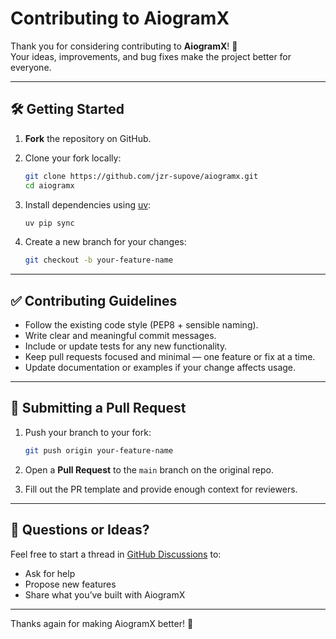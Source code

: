 # Contributing to AiogramX

Thank you for considering contributing to **AiogramX**! 🎉  
Your ideas, improvements, and bug fixes make the project better for everyone.

---

## 🛠 Getting Started

1. **Fork** the repository on GitHub.
2. Clone your fork locally:

   ```bash
   git clone https://github.com/jzr-supove/aiogramx.git
   cd aiogramx
   ```

3. Install dependencies using [uv](https://github.com/astral-sh/uv):

   ```bash
   uv pip sync
   ```

4. Create a new branch for your changes:

   ```bash
   git checkout -b your-feature-name
   ```

---

## ✅ Contributing Guidelines

- Follow the existing code style (PEP8 + sensible naming).
- Write clear and meaningful commit messages.
- Include or update tests for any new functionality.
- Keep pull requests focused and minimal — one feature or fix at a time.
- Update documentation or examples if your change affects usage.

---

## 🧾 Submitting a Pull Request

1. Push your branch to your fork:

   ```bash
   git push origin your-feature-name
   ```

2. Open a **Pull Request** to the `main` branch on the original repo.
3. Fill out the PR template and provide enough context for reviewers.

---

## 💬 Questions or Ideas?

Feel free to start a thread in [GitHub Discussions](https://github.com/jzr-supove/aiogramx/discussions) to:
- Ask for help
- Propose new features
- Share what you’ve built with AiogramX

---

Thanks again for making AiogramX better! 🚀
